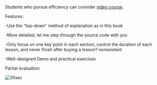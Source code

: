 Students who pursue efficiency can consider [video course](https://ke.segmentfault.com/course/1650000023864436).

Features:

-Use the "top-down" method of explanation as in this book

-More detailed, let me step through the source code with you

-Only focus on one key point in each section, control the duration of each lesson, and never finish after buying a lesson? nonexistent

-Well-designed Demo and practical exercises

Partial evaluation:

<img :src="$withBase('/img/appra.png')" alt="30sec">